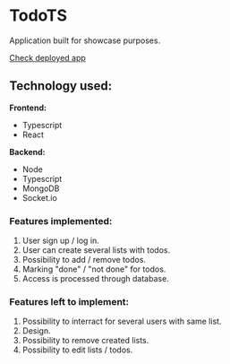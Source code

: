# TodoTS

Application built for showcase purposes.

[Check deployed app](https://todo-app-typescript.herokuapp.com/)

## Technology used:

**Frontend:**

- Typescript
- React

**Backend:**

- Node
- Typescript
- MongoDB
- Socket.io


### Features implemented:

1. User sign up / log in.
2. User can create several lists with todos.
3. Possibility to add / remove todos.
4. Marking "done" / "not done" for todos.
5. Access is processed through database.

### Features left to implement:

1. Possibility to interract for several users with same list.
2. Design.
3. Possibility to remove created lists.
4. Possibility to edit lists / todos.